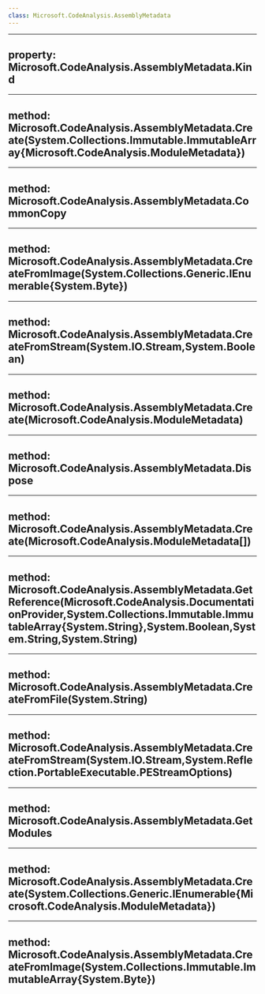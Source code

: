 ```yaml
---
class: Microsoft.CodeAnalysis.AssemblyMetadata
---
```


---
property: Microsoft.CodeAnalysis.AssemblyMetadata.Kind
---

---
method: Microsoft.CodeAnalysis.AssemblyMetadata.Create(System.Collections.Immutable.ImmutableArray{Microsoft.CodeAnalysis.ModuleMetadata})
---

---
method: Microsoft.CodeAnalysis.AssemblyMetadata.CommonCopy
---

---
method: Microsoft.CodeAnalysis.AssemblyMetadata.CreateFromImage(System.Collections.Generic.IEnumerable{System.Byte})
---

---
method: Microsoft.CodeAnalysis.AssemblyMetadata.CreateFromStream(System.IO.Stream,System.Boolean)
---

---
method: Microsoft.CodeAnalysis.AssemblyMetadata.Create(Microsoft.CodeAnalysis.ModuleMetadata)
---

---
method: Microsoft.CodeAnalysis.AssemblyMetadata.Dispose
---

---
method: Microsoft.CodeAnalysis.AssemblyMetadata.Create(Microsoft.CodeAnalysis.ModuleMetadata[])
---

---
method: Microsoft.CodeAnalysis.AssemblyMetadata.GetReference(Microsoft.CodeAnalysis.DocumentationProvider,System.Collections.Immutable.ImmutableArray{System.String},System.Boolean,System.String,System.String)
---

---
method: Microsoft.CodeAnalysis.AssemblyMetadata.CreateFromFile(System.String)
---

---
method: Microsoft.CodeAnalysis.AssemblyMetadata.CreateFromStream(System.IO.Stream,System.Reflection.PortableExecutable.PEStreamOptions)
---

---
method: Microsoft.CodeAnalysis.AssemblyMetadata.GetModules
---

---
method: Microsoft.CodeAnalysis.AssemblyMetadata.Create(System.Collections.Generic.IEnumerable{Microsoft.CodeAnalysis.ModuleMetadata})
---

---
method: Microsoft.CodeAnalysis.AssemblyMetadata.CreateFromImage(System.Collections.Immutable.ImmutableArray{System.Byte})
---

